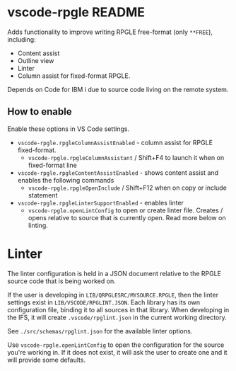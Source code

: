 # vscode-rpgle README

Adds functionality to improve writing RPGLE free-format (only `**FREE`), including:

* Content assist
* Outline view
* Linter
* Column assist for fixed-format RPGLE.

Depends on Code for IBM i due to source code living on the remote system.

## How to enable

Enable these options in VS Code settings.

* `vscode-rpgle.rpgleColumnAssistEnabled` - column assist for RPGLE fixed-format.
   * `vscode-rpgle.rpgleColumnAssistant` / Shift+F4 to launch it when on fixed-format line
* `vscode-rpgle.rpgleContentAssistEnabled` - shows content assist and enables the following commands
   * `vscode-rpgle.rpgleOpenInclude` / Shift+F12 when on copy or include statement
* `vscode-rpgle.rpgleLinterSupportEnabled` - enables linter
   * `vscode-rpgle.openLintConfig` to open or create linter file. Creates / opens relative to source that is currently open. Read more below on linting.

# Linter

The linter configuration is held in a JSON document relative to the RPGLE source code that is being worked on.

If the user is developing in `LIB/QRPGLESRC/MYSOURCE.RPGLE`, then the linter settings exist in `LIB/VSCODE/RPGLINT.JSON`. Each library has its own configuration file, binding it to all sources in that library. When developing in the IFS, it will create `.vscode/rpglint.json` in the current working directory.

See `./src/schemas/rpglint.json` for the available linter options.

Use `vscode-rpgle.openLintConfig` to open the configuration for the source you're working in. If it does not exist, it will ask the user to create one and it will provide some defaults.